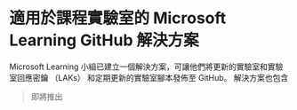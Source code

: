 # 適用於課程實驗室的 Microsoft Learning GitHub 解決方案

Microsoft Learning 小組已建立一個解決方案，可讓他們將更新的實驗室和實驗室回應密鑰 （LAKs） 和定期更新的實驗室腳本發佈至 GitHub。 解決方案也包含 

> 即將推出
